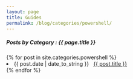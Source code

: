 ```yaml
---
layout: page
title: Guides
permalink: /blog/categories/powershell/
---
```


<h5> Posts by Category : {{ page.title }} </h5>

<div class="card">
{% for post in site.categories.powershell %}
 <li class="category-posts"><span>{{ post.date | date_to_string }}</span> &nbsp; <a href="{{ post.url }}">{{ post.title }}</a></li>
{% endfor %}
</div>